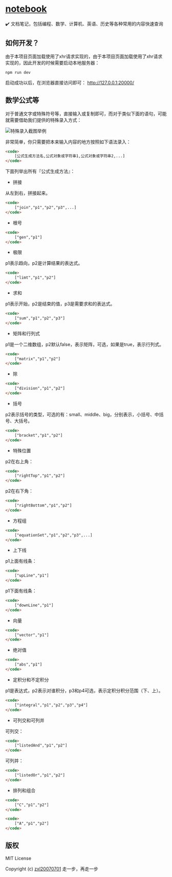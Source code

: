 # [notebook](https://zxl20070701.github.io/notebook)
✔️ 文档笔记，包括编程、数学、计算机、英语、历史等各种常用的内容快速查询

## 如何开发？

由于本项目页面加载使用了xhr请求实现的，由于本项目页面加载使用了xhr请求实现的，因此开发的时候需要启动本地服务器：

```
npm run dev
```

启动成功以后，在浏览器直接访问即可： http://127.0.0.1:20000/

## 数学公式等

对于普通文字或特殊符号等，直接输入或复制即可，而对于类似下面的语句，可能就需要借助我们提供的特殊录入方式：

![特殊录入截图举例](https://zxl20070701.github.io/notebook/images/formula.jpeg)

非常简单，你只需要把本来输入内容的地方按照如下语法录入：

```html
<code>
    [公式生成方法名,公式对象或字符串1,公式对象或字符串2,...]
</code>
```

下面列举出所有『公式生成方法』：

- 拼接

从左到右，拼接起来。

```html
<code>
    ["join","p1","p2","p3",...]
</code>
```

- 根号

```html
<code>
    ["gen","p1"]
</code>
```

- 极限

p1表示趋向，p2是计算结果的表达式。

```html
<code>
    ["limt","p1","p2"]
</code>
```

- 求和

p1表示开始，p2是结束的值，p3是需要求和的表达式。

```html
<code>
    ["sum","p1","p2","p3"]
</code>
```

- 矩阵和行列式

p1是一个二维数组，p2默认false，表示矩阵，可选，如果是true，表示行列式。

```html
<code>
    ["matrix","p1","p2"]
</code>
```

- 除

```html
<code>
    ["division","p1","p2"]
</code>
```

- 括号

p2表示括号的类型，可选的有：small、middle、big，分别表示，小括号、中括号、大括号。

```html
<code>
    ["bracket","p1","p2"]
</code>
```

- 特殊位置

p2在右上角：

```html
<code>
    ["rightTop","p1","p2"]
</code>
```

p2在右下角：

```html
<code>
    ["rightBottom","p1","p2"]
</code>
```

- 方程组

```html
<code>
    ["equationSet","p1","p2","p3",...]
</code>
```

- 上下线

p1上面有线条：

```html
<code>
    ["upLine","p1"]
</code>
```

p1下面有线条：

```html
<code>
    ["downLine","p1"]
</code>
```

- 向量

```html
<code>
    ["vector","p1"]
</code>
```

- 绝对值

```html
<code>
    ["abs","p1"]
</code>
```

- 定积分和不定积分

p1是表达式，p2表示对谁积分，p3和p4可选，表示定积分积分范围（下、上）。

```html
<code>
    ["integral","p1","p2","p3","p4"]
</code>
```

- 可列交和可列并

可列交：

```html
<code>
    ["listedAnd","p1","p2"]
</code>
```

可列并：

```html
<code>
    ["listedOr","p1","p2"]
</code>
```

- 排列和组合

```html
<code>
    ["C","p1","p2"]
</code>
```

```html
<code>
    ["A","p1","p2"]
</code>
```

## 版权

MIT License

Copyright (c) [zxl20070701](https://zxl20070701.github.io/notebook/home.html) 走一步，再走一步